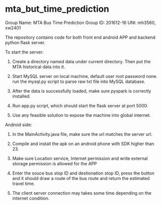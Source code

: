 # mta_but_time_prediction

Group Name: MTA Bus Time Prediction
Group ID: 201612-16
UNI: mh3560, xw2401


The repository contains code for both front end android APP and backend python flask server. 

To start the server:

1. Create a directory named data under current directory. Then put the MTA historical data into it.

2. Start MySQL server on local machine, default user root password none. run the mysql.py script to parse raw txt file into MySQL database.

3. After the data is successfully loaded, make sure pyspark is correctly installed. 

4. Run app.py script, which should start the flask server at port 5000.

5. Use any feasible solution to expose the machine into global internet.


Android side:

1. In the MainActivity.java file, make sure the url matches the server url.

2. Compile and install the apk on an android phone with SDK higher than 23.

3. Make sure Location service, Internet permission and write external storage permission is allowed for the APP

4. Enter the souce bus stop ID and destionation stop ID, press the button and it should draw a route of the bus route and return the estimated travel time.

5. The client server connection may takes some time depending on the internet condition.